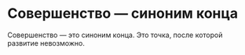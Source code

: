 # Совершенство — синоним конца

Совершенство — это синоним конца. Это точка, после которой развитие невозможно.
